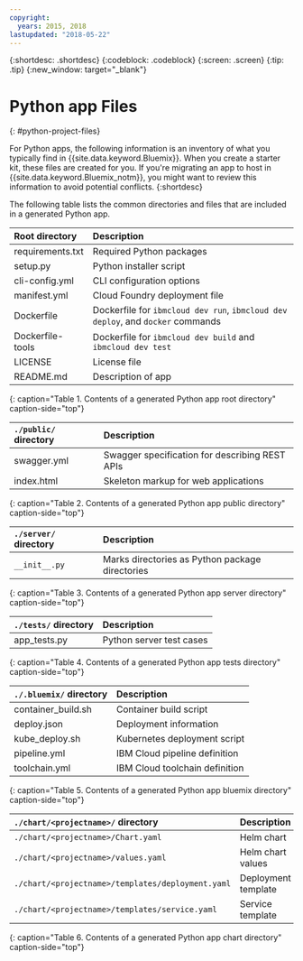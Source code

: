 ```yaml
---
copyright:
  years: 2015, 2018
lastupdated: "2018-05-22"
---
```


{:shortdesc: .shortdesc}
{:codeblock: .codeblock}
{:screen: .screen}
{:tip: .tip}
{:new_window: target="_blank"}

# Python app Files
{: #python-project-files}

For Python apps, the following information is an inventory of what you typically find in {{site.data.keyword.Bluemix}}. When you create a starter kit, these files are created for you. If you're migrating an app to host in {{site.data.keyword.Bluemix_notm}}, you might want to review this information to avoid potential conflicts.
{:shortdesc}

The following table lists the common directories and files that are included in a generated Python app.

| Root directory                                     | Description                       |
|:------------------------------------------------|:------------------------------------------|
| requirements.txt | Required Python packages |
| setup.py | Python installer script |
| cli-config.yml | CLI configuration options |
| manifest.yml | Cloud Foundry deployment file |
| Dockerfile | Dockerfile for `ibmcloud dev run`, `ibmcloud dev deploy`, and `docker` commands |
| Dockerfile-tools | Dockerfile for `ibmcloud dev build` and `ibmcloud dev test` |
| LICENSE | License file |
| README.md | Description of app |
{: caption="Table 1. Contents of a generated Python app root directory" caption-side="top"}

| `./public/` directory | Description |
|:------------------------------------------------|:------------------------------------------|
| swagger.yml | Swagger specification for describing REST APIs |
| index.html | Skeleton markup for web applications |
{: caption="Table 2. Contents of a generated Python app public directory" caption-side="top"}

| `./server/` directory | Description |
|:------------------------------------------------|:------------------------------------------|
| `__init__.py` | Marks directories as Python package directories |
{: caption="Table 3. Contents of a generated Python app server directory" caption-side="top"}

| `./tests/` directory | Description |
|:------------------------------------------------|:------------------------------------------|
| app_tests.py | Python server test cases |
{: caption="Table 4. Contents of a generated Python app tests directory" caption-side="top"}

| `./.bluemix/` directory | Description |
|:------------------------------------------------|:------------------------------------------|
| container_build.sh | Container build script |
| deploy.json | Deployment information |
| kube_deploy.sh | Kubernetes deployment script |
| pipeline.yml | IBM Cloud pipeline definition |
| toolchain.yml | IBM Cloud toolchain definition |
{: caption="Table 5. Contents of a generated Python app bluemix directory" caption-side="top"}

| `./chart/<projectname>/` directory | Description |
|:------------------------------------------------|:------------------------------------------|
| `./chart/<projectname>/Chart.yaml` | Helm chart |
| `./chart/<projectname>/values.yaml` | Helm chart values |
| `./chart/<projectname>/templates/deployment.yaml` | Deployment template |
| `./chart/<projectname>/templates/service.yaml` | Service template |
{: caption="Table 6. Contents of a generated Python app chart directory" caption-side="top"}
